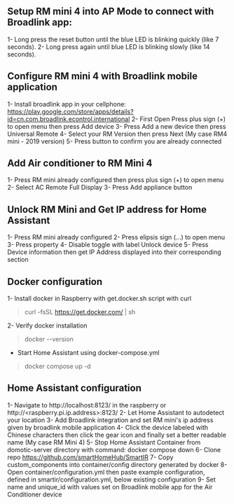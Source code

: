 ## Setup RM mini 4 into AP Mode to connect with Broadlink app:
1- Long press the reset button until the blue LED is blinking quickly (like 7 seconds).
2- Long press again until blue LED is blinking slowly (like 14 seconds).

## Configure RM mini 4 with Broadlink mobile application
1- Install broadlink app in your cellphone: https://play.google.com/store/apps/details?id=cn.com.broadlink.econtrol.international
2- First Open Press plus sign (+) to open menu then press Add device
3- Press Add a new device then press Universal Remote
4- Select your RM Version then press Next (My case RM4 mini - 2019 version)
5- Press button to confirm you are already connected

## Add Air conditioner to RM Mini 4
1- Press RM mini already configured then press plus sign (+) to open menu
2- Select AC Remote Full Display
3- Press Add appliance button

## Unlock RM Mini and Get IP address for Home Assistant
1- Press RM mini already configured
2- Press elipsis sign (...)  to open menu
3- Press property
4- Disable toggle with label Unlock device
5- Press Device information then get IP Address displayed into their corresponding section

## Docker configuration
1- Install docker in Raspberry with get.docker.sh script with curl
> curl -fsSL https://get.docker.com/ | sh

2- Verify docker installation
> docker --version

- Start Home Assistant using docker-compose.yml
> docker compose up -d

## Home Assistant configuration
1- Navigate to http://localhost:8123/ in the raspberry or http://<raspberry.pi.ip.address>:8123/
2- Let Home Assistant to autodetect your location
3- Add Broadlink integration and set RM mini's ip address given by broadlink mobile application
4- Click the device labeled with Chinese characters then click the gear icon and finally set a better readable name (My case RM Mini 4)
5- Stop Home Assistant Container from domotic-server directory with command: docker compose down
6- Clone repo https://github.com/smartHomeHub/SmartIR
7- Copy custom_components into container/config directory generated by docker
8- Open container/configuration.yml then paste example configuration, defined in smartir/configuration.yml, below existing configuration
9- Set name and unique_id with values set on Broadlink mobile app for the Air Conditioner device